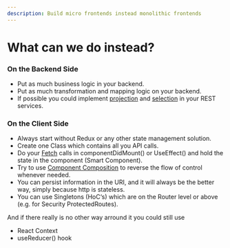 ```yaml
---
description: Build micro frontends instead monolithic frontends
---
```


# What can we do instead?

### On the Backend Side

* Put as much business logic in your backend.
* Put as much transformation and mapping logic on your backend.
* If possible you could implement [projection](https://jsonapi.org/format/#fetching-sparse-fieldsets) and [selection](https://jsonapi.org/format/#fetching-filtering) in your REST services.

### On the Client Side

* Always start without Redux or any other state management solution.
* Create one Class which contains all you API calls.
* Do your [Fetch](https://reactjs.org/docs/faq-ajax.html) calls in componentDidMount\(\) or UseEffect\(\) and hold the state in the component \(Smart Component\).
* Try to use [Component Composition](https://reactjs.org/docs/composition-vs-inheritance.html) to reverse the flow of control whenever needed.
* You can persist information in the URI, and it will always be the better way, simply because http is stateless.
* You can use Singletons \(HoC‘s\) which are on the Router level or above \(e.g. for Security ProtectedRoutes\).



And if there really is no other way arround it you could still use

* React Context
* useReducer\(\) hook

